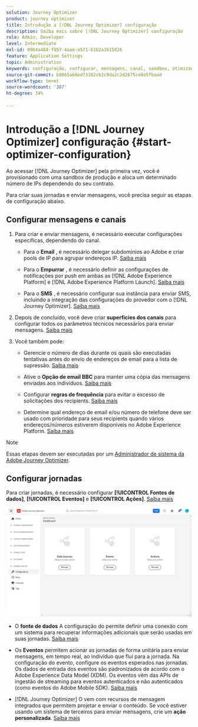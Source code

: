 ```yaml
---
solution: Journey Optimizer
product: journey optimizer
title: Introdução a [!DNL Journey Optimizer] configuração
description: Saiba mais sobre [!DNL Journey Optimizer] configuração
role: Admin, Developer
level: Intermediate
exl-id: 0964a484-f957-4aae-a571-61b2a1615026
feature: Application Settings
topic: Administration
keywords: configuração, configurar, mensagens, canal, sandbox, otimizador
source-git-commit: b8065a68ed73102cb2c9da2c2d2675ce8e5fbaad
workflow-type: tm+mt
source-wordcount: '387'
ht-degree: 34%

---
```



# Introdução a [!DNL Journey Optimizer] configuração {#start-optimizer-configuration}

Ao acessar [!DNL Journey Optimizer] pela primeira vez, você é provisionado com uma sandbox de produção e aloca um determinado número de IPs dependendo do seu contrato.

Para criar suas jornadas e enviar mensagens, você precisa seguir as etapas de configuração abaixo.

## Configurar mensagens e canais

1. Para criar e enviar mensagens, é necessário executar configurações específicas, dependendo do canal.

   * Para o **Email** , é necessário delegar subdomínios ao Adobe e criar pools de IP para agrupar endereços IP. [Saiba mais](../email/get-started-email-config.md)

   * Para o **Empurrar** , é necessário definir as configurações de notificações por push em ambas as [!DNL Adobe Experience Platform] e [!DNL Adobe Experience Platform Launch]. [Saiba mais](../push/push-configuration.md)

   * Para o **SMS** , é necessário configurar sua instância para enviar SMS, incluindo a integração das configurações do provedor com o [!DNL Journey Optimizer]. [Saiba mais](../sms/sms-configuration.md)

1. Depois de concluído, você deve criar **superfícies dos canais** para configurar todos os parâmetros técnicos necessários para enviar mensagens. [Saiba mais](channel-surfaces.md)

1. Você também pode:

   * Gerencie o número de dias durante os quais são executadas tentativas antes do envio de endereços de email para a lista de supressão. [Saiba mais](manage-suppression-list.md)

   * Ative o **Opção de email BBC** para manter uma cópia das mensagens enviadas aos indivíduos. [Saiba mais](archiving-support.md#enable-bcc)

   * Configurar **regras de frequência** para evitar o excesso de solicitações dos recipients. [Saiba mais](frequency-rules.md)

   * Determine qual endereço de email e/ou número de telefone deve ser usado com prioridade para seus recipients quando vários endereços/números estiverem disponíveis no Adobe Experience Platform. [Saiba mais](primary-email-addresses.md)

<!--* Understand the push notification flow. [Learn more](../push/push-gs.md)-->

>[!NOTE]
>
>Essas etapas devem ser executadas por um [Administrador de sistema da Adobe Journey Optimizer](../start/path/administrator.md).

## Configurar jornadas

Para criar jornadas, é necessário configurar **[!UICONTROL Fontes de dados]**, **[!UICONTROL Eventos]** e **[!UICONTROL Ações]**. [Saiba mais](about-data-sources-events-actions.md)

![](assets/admin-menu.png)

* O **fonte de dados** A configuração do permite definir uma conexão com um sistema para recuperar informações adicionais que serão usadas em suas jornadas. [Saiba mais](../datasource/about-data-sources.md)

* Os **Eventos** permitem acionar as jornadas de forma unitária para enviar mensagens, em tempo real, ao indivíduo que flui para a jornada. Na configuração do evento, configure os eventos esperados nas jornadas. Os dados de entrada dos eventos são padronizados de acordo com o Adobe Experience Data Model (XDM). Os eventos vêm das APIs de ingestão de streaming para eventos autenticados e não autenticados (como eventos do Adobe Mobile SDK). [Saiba mais](../event/about-events.md)

* [!DNL Journey Optimizer] O vem com recursos de mensagem integrados que permitem projetar e enviar o conteúdo. Se você estiver usando um sistema de terceiros para enviar mensagens, crie um **ação personalizada**. [Saiba mais](../action/action.md)
